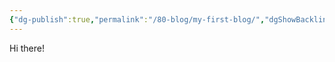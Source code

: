 ```yaml
---
{"dg-publish":true,"permalink":"/80-blog/my-first-blog/","dgShowBacklinks":true,"dgShowInlineTitle":true,"dgShowFileTree":true,"dgEnableSearch":true}
---
```



Hi there!